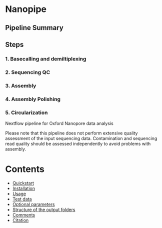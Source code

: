 # Nanopipe 
##  Pipeline Summary

## Steps
### 1. Basecalling and demiltiplexing
### 2. Sequencing QC
### 3. Assembly
### 4. Assembly Polishing
### 5. Circularization
Nextflow pipeline for Oxford Nanopore data analysis 


Please note that this pipeline does not perform extensive quality assessment of the input sequencing data. Contamination and sequencing read quality should be assessed independently to avoid problems with assembly. 

# Contents

* [Quickstart](#quickstart)
* [Installation](#installation)
* [Usage](#usage)
* [Test data](#example-data)
* [Optional parameters](#optional-parameters)
* [Structure of the output folders](#structure-of-the-output-folders)
* [Comments](#comments)
* [Citation](#citation)



